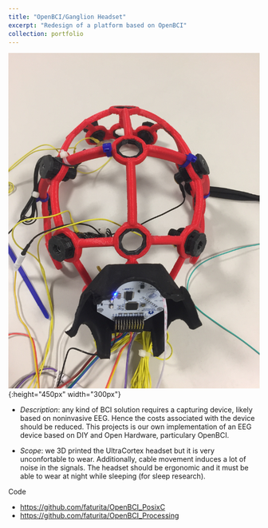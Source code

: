 ```yaml
---
title: "OpenBCI/Ganglion Headset"
excerpt: "Redesign of a platform based on OpenBCI"
collection: portfolio
---
```


![Descriptor](/images/openbci.jpg){:height="450px" width="300px"}

* *Description*: any kind of BCI solution requires a capturing device, likely based on noninvasive EEG.  Hence the costs associated with the device should be reduced.  This projects is our own implementation of an EEG device based on DIY and Open Hardware, particulary OpenBCI.

* *Scope*: we 3D printed the UltraCortex headset but it is very unconfortable to wear. Additionally, cable movement induces a lot of noise in the signals.  The headset should be ergonomic and it must be able to wear at night while sleeping (for sleep research).

Code 
* <https://github.com/faturita/OpenBCI_PosixC>
* <https://github.com/faturita/OpenBCI_Processing>






